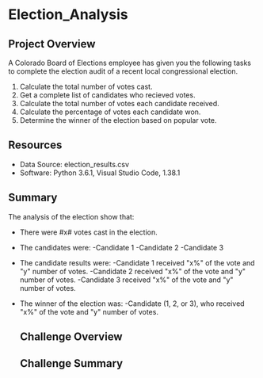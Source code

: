 # Election_Analysis

## Project Overview
A Colorado Board of Elections employee has given you the following tasks to complete the election audit of a recent local congressional election. 

1. Calculate the total number of votes cast. 
2. Get a complete list of candidates who recieved votes. 
3. Calculate the total number of votes each candidate received. 
4. Calculate the percentage of votes each candidate won. 
5. Determine the winner of the election based on popular vote. 

## Resources
- Data Source: election_results.csv
- Software: Python 3.6.1, Visual Studio Code, 1.38.1

## Summary 
The analysis of the election show that: 
- There were #x# votes cast in the election. 
- The candidates were: 
    -Candidate 1
    -Candidate 2
    -Candidate 3
 - The candidate results were: 
    -Candidate 1 received "x%" of the vote and "y" number of votes. 
    -Candidate 2 received "x%" of the vote and "y" number of votes. 
    -Candidate 3 received "x%" of the vote and "y" number of votes. 
  - The winner of the election was: 
    -Candidate (1, 2, or 3), who received "x%" of the vote and "y" number of votes. 
    
    ## Challenge Overview
    
    ## Challenge Summary 
